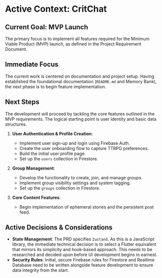 # Active Context: CritChat

## Current Goal: MVP Launch

The primary focus is to implement all features required for the Minimum Viable Product (MVP) launch, as defined in the Project Requirement Document.

## Immediate Focus
The current work is centered on documentation and project setup. Having established the foundational documentation (`README.md` and Memory Bank), the next phase is to begin feature implementation.

## Next Steps

The development will proceed by tackling the core features outlined in the MVP requirements. The logical starting point is user identity and basic data structures.

1.  **User Authentication & Profile Creation**:
    -   Implement user sign-up and login using Firebase Auth.
    -   Create the user onboarding flow to capture TTRPG preferences.
    -   Build the initial user profile page.
    -   Set up the `users` collection in Firestore.

2.  **Group Management**:
    -   Develop the functionality to create, join, and manage groups.
    -   Implement group visibility settings and system tagging.
    -   Set up the `groups` collection in Firestore.

3.  **Core Content Features**:
    -   Begin implementation of ephemeral stories and the persistent post feed.

## Active Decisions & Considerations

-   **State Management**: The PRD specifies `Zustand`. As this is a JavaScript library, the immediate technical decision is to select a Flutter equivalent that mirrors its simplicity and hook-based approach. This needs to be researched and decided upon before UI development begins in earnest.
-   **Security Rules**: Initial, secure Firebase rules for Firestore and Realtime Database need to be written alongside feature development to ensure data integrity from the start. 